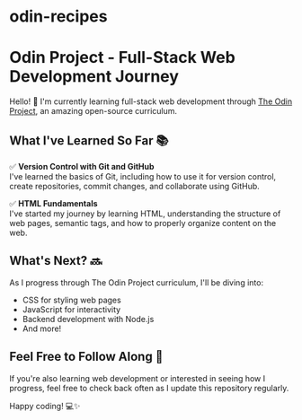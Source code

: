 # odin-recipes
# Odin Project - Full-Stack Web Development Journey

Hello! 👋 I'm currently learning full-stack web development through [The Odin Project](https://www.theodinproject.com/),  an amazing open-source curriculum.

## What I've Learned So Far 📚

✅ **Version Control with Git and GitHub**  
I've learned the basics of Git, including how to use it for version control, create repositories, commit changes, and collaborate using GitHub.

✅ **HTML Fundamentals**  
I've started my journey by learning HTML, understanding the structure of web pages, semantic tags, and how to properly organize content on the web.

## What's Next? 🔜
As I progress through The Odin Project curriculum, I'll be diving into:
- CSS for styling web pages
- JavaScript for interactivity
- Backend development with Node.js
- And more!

## Feel Free to Follow Along 🚀
If you're also learning web development or interested in seeing how I progress, feel free to check back often as I update this repository regularly.

Happy coding! 💻✨
